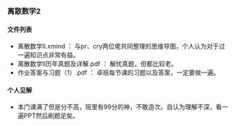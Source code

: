 ### 离散数学2
#### 文件列表
- 离散数学Ⅱ.xmind ： 与pr、cry两位佬共同整理的思维导图，个人认为对于过一遍知识点非常有益。
- 离散数学Ⅱ历年真题及详解.pdf ： 解忧真题，但都比较老。
- 作业答案与习题（1）.pdf ： 卓班每节课的习题以及答案，一定要做一遍。

#### 个人见解
- 本门课满了但是分不高，班里有99分的神，不敢造次。自认为理解不深，看一遍PPT然后刷题足矣。
